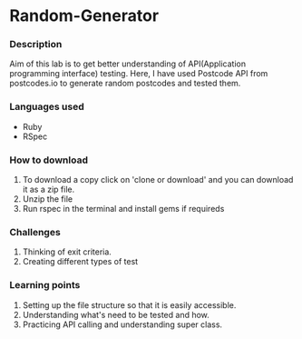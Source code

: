 # Random-Generator
### Description
Aim of this lab is to get better understanding of API(Application programming interface) testing. Here, I have used Postcode API from postcodes.io to generate random postcodes and tested them.

### Languages used
* Ruby
* RSpec

### How to download
1. To download a copy click on 'clone or download' and you can download it as a zip file.
2. Unzip the file
3. Run rspec in the terminal and install gems if requireds

### Challenges
1. Thinking of exit criteria.
2. Creating different types of test

### Learning points
1. Setting up the file structure so that it is easily accessible.
2. Understanding what's need to be tested and how. 
3. Practicing API calling and understanding super class.